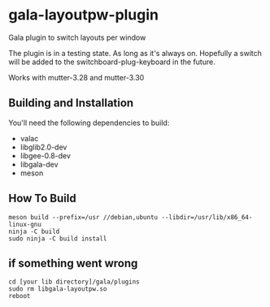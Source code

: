 # gala-layoutpw-plugin
Gala plugin to switch layouts per window

The plugin is in a testing state. As long as it's always on. Hopefully a switch will be added to the switchboard-plug-keyboard in the future.

Works with mutter-3.28 and mutter-3.30

## Building and Installation

You'll need the following dependencies to build:
* valac
* libglib2.0-dev
* libgee-0.8-dev
* libgala-dev
* meson

## How To Build

    meson build --prefix=/usr //debian,ubuntu --libdir=/usr/lib/x86_64-linux-gnu
    ninja -C build
    sudo ninja -C build install

## if something went wrong

    cd [your lib directory]/gala/plugins
    sudo rm libgala-layoutpw.so
    reboot
